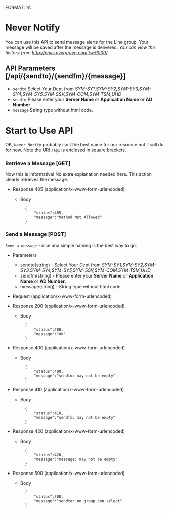 FORMAT: 1A

# Never Notify

You can use this API to send message alerts for the Line group. 
Your message will be saved after the message is delivered. 
*You can view the history from http://nmis.evergreen.com.tw:9000/.*

## API Parameters [/api/{sendto}/{sendfm}/{message}]
+ `sendto` Select Your Dept from *SYM-SY1,SYM-SY2,SYM-SY3,SYM-SY4,SYM-SY5,SYM-SSV,SYM-COM,SYM-TSM,UHD*
+ `sendfm` Please enter your **Server Name** or **Application Name** or **AD Number**.
+ `message` String type without html code.

# Start to Use API
OK, `Never Notify` probably isn't the best name for our resource but it will do
for now. Note the URI `/api` is enclosed in square brackets.



### Retrieve a Message [GET]
Now this is informative! No extra explanation needed here. This action clearly
retrieves the message.

+ Response 405 (application/x-www-form-urlencoded)

    + Body

            {
                "status":405,
                "message":"Method Not Allowed"
            }


### Send a Message [POST]
`Send a message` - nice and simple naming is the best way to go.
+ Parameters
    + sendto(string) - Select Your Dept from *SYM-SY1,SYM-SY2,SYM-SY3,SYM-SY4,SYM-SY5,SYM-SSV,SYM-COM,SYM-TSM,UHD*
    + sendfm(string) - Please enter your **Server Name** or **Application Name** or **AD Number**.
    + message(string) - String type without html code.   
    
+ Request (application/x-www-form-urlencoded) 

+ Response 200 (application/x-www-form-urlencoded)

    + Body

            {
                "status":200,
                "message":"ok"
            }
        
+ Response 400 (application/x-www-form-urlencoded)

    + Body

            {
                "status":400,
                "message":"sendto: may not be empty"
            }
        
+ Response 410 (application/x-www-form-urlencoded)

    + Body

            {
                "status":410,
                "message":"sendfm: may not be empty"
            }
        
+ Response 420 (application/x-www-form-urlencoded)

    + Body

            {
                "status":420,
                "message":"message: may not be empty"
            }
        
+ Response 500 (application/x-www-form-urlencoded)

    + Body

            {
                "status":500,
                "message":"sendto: no group can select"
            }
